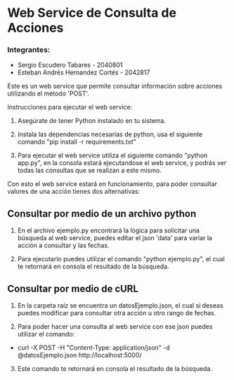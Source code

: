 # Web Service de Consulta de Acciones

### Integrantes:
- Sergio Escudero Tabares - 2040801
- Esteban Andrés Hernandez Cortés - 2042817

Este es un web service que permite consultar información sobre acciones utilizando el método 'POST'.

Instrucciones para ejecutar el web service:

1. Asegúrate de tener Python instalado en tu sistema.

2. Instala las dependencias necesarias de python, usa el siguiente comando "pip install -r requirements.txt"

3. Para ejecutar el web service utiliza el siguiente comando "python app.py", en la consola estará ejecutandose el web service, y podrás ver todas las consultas que se realizan a este mismo.

Con esto el web service estará en funcionamiento, para poder consultar valores de una acción tienes dos alternativas:

## Consultar por medio de un archivo python

1. En el archivo ejemplo.py encontrará la lógica para solicitar una búsqueda al web service, puedes editar el json 'data' para variar la acción a consultar y las fechas.

2. Para ejecutarlo puedes utilizar el comando "python ejemplo.py", el cual te retornará en consola el resultado de la búsqueda.

## Consultar por medio de cURL

1. En la carpeta raíz se encuentra un datosEjemplo.json, el cual si deseas puedes modificar para consultar otra acción u otro rango de fechas.

2. Para poder hacer una consulta al web service con ese json puedes utilizar el comando:
- curl -X POST -H "Content-Type: application/json" -d @datosEjemplo.json http://localhost:5000/

3. Este comando te retornará en consola el resultado de la búsqueda.
